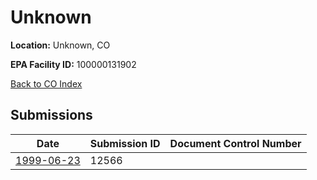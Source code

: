 # Unknown

**Location:** Unknown, CO

**EPA Facility ID:** 100000131902

[Back to CO Index](../../index.md)

## Submissions

| Date | Submission ID | Document Control Number |
|------|--------------|-------------------------|
| [1999-06-23](submissions/12566.md) | 12566 |  |
